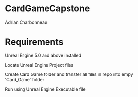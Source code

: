 # CardGameCapstone
 
Adrian Charbonneau

# Requirements

Unreal Engine 5.0 and above installed

Locate Unreal Engine Project files

Create Card Game folder and transfer all files in repo into empy 'Card_Game' folder

Run using Unreal Engine Executable file
